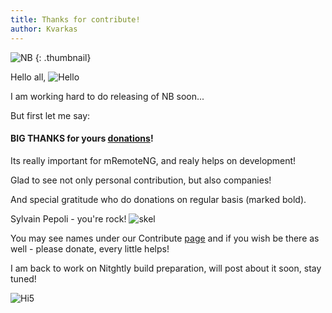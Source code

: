 ```yaml
---
title: Thanks for contribute!
author: Kvarkas 
---
```

![NB](https://img001.prntscr.com/file/img001/miGH6Pv6T0yNDztKjaXw1A.png)
{: .thumbnail}

Hello all, ![Hello](https://reklama-no.ru/smiles/hi.gif)

I am working hard to do releasing of NB soon...

<!--more-->

But first let me say:

#### BIG THANKS for yours [donations](https://mremoteng.org/contribute)!

Its really important for mRemoteNG, and realy helps on development! 

Glad to see not only personal contribution, but also companies! 

And special gratitude who do donations on regular basis (marked bold).

Sylvain Pepoli - you're rock! ![skel](https://profi-kom.lt/smiles/drinks.gif)

You may see names under our Contribute [page](https://mremoteng.org/contribute) and if you wish be there as well - please donate, every little helps!

I am back to work on Nitghtly build preparation, will post about it soon, stay tuned!

![Hi5](https://reklama-no.ru/smiles/high-five.gif)